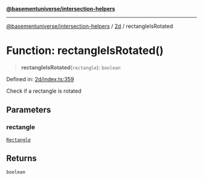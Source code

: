 [**@basementuniverse/intersection-helpers**](../../README.md)

***

[@basementuniverse/intersection-helpers](../../README.md) / [2d](../README.md) / rectangleIsRotated

# Function: rectangleIsRotated()

> **rectangleIsRotated**(`rectangle`): `boolean`

Defined in: [2d/index.ts:359](https://github.com/basementuniverse/intersection-helpers/blob/3a364a58f0714fe52065b40529091d774e3a1a50/src/2d/index.ts#L359)

Check if a rectangle is rotated

## Parameters

### rectangle

[`Rectangle`](../types/type-aliases/Rectangle.md)

## Returns

`boolean`
